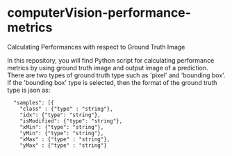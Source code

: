 # computerVision-performance-metrics
Calculating Performances with respect to Ground Truth Image

In this repository, you will find Python script for calculating performance metrics by using ground truth image and output image of a prediction. There are two types of ground truth type such as 'pixel' and 'bounding box'. If the 'bounding box' type is selected, then the format of the ground truth type is json as:

      "samples": [{
        "class" : {"type" : "string"},
        "idx": {"type": "string"},
        "isModified": {"type": "string"},
        "xMin": {"type": "string"},
        "yMin": {"type": "string"},
        "xMax" : {"type" : "string"},
        "yMax" : {"type" : "string"}
